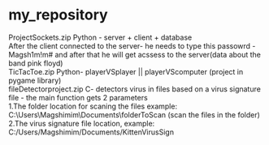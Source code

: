 # my_repository
ProjectSockets.zip Python - server + client + database                       
After the client connected to the server- he needs to type this passowrd - Magsh1m!m# and after that he will get acssess to the server(data about the band pink floyd)           
TicTacToe.zip Python- playerVSplayer || playerVScomputer (project in pygame library)                
fileDetectorproject.zip C- detectors virus in files based on a virus signature file - the main function gets 2 parameters                 
1.The folder location for scaning the files example: C:\\Users\\Magshimim\\Documents\\folderToScan (scan the files in the folder)                       
2.The virus signature file location, example: C:/Users/Magshimim/Documents/KittenVirusSign

